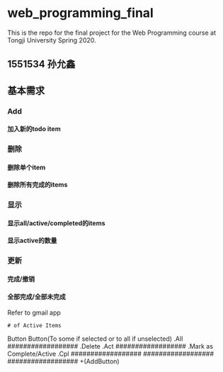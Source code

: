 # web_programming_final
This is the repo for the final project for the Web Programming course at Tongji University Spring 2020.
## 1551534 孙允鑫

## 基本需求
### Add
#### 加入新的todo item
### 删除
#### 删除单个item
#### 删除所有完成的items
### 显示
#### 显示all/active/completed的items
#### 显示active的数量
### 更新
#### 完成/撤销
#### 全部完成/全部未完成

   Refer to gmail app

    # of Active Items
Button                    Button(To some if selected or to all if unselected)
.All  ##################  .Delete
.Act  ##################  .Mark as Complete/Active
.Cpl  ##################
      ##################
      ##################
                   +(AddButton)
